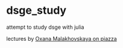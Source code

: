 # dsge_study

attempt to study dsge with julia

lectures by [Oxana Malakhovskaya on piazza](https://piazza.com/hse.ru/spring2017/cmmd2017/resources)
